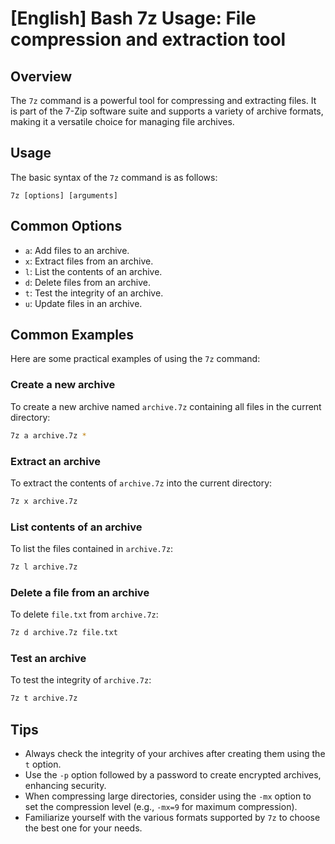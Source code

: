 # [English] Bash 7z Usage: File compression and extraction tool

## Overview
The `7z` command is a powerful tool for compressing and extracting files. It is part of the 7-Zip software suite and supports a variety of archive formats, making it a versatile choice for managing file archives.

## Usage
The basic syntax of the `7z` command is as follows:

```
7z [options] [arguments]
```

## Common Options
- `a`: Add files to an archive.
- `x`: Extract files from an archive.
- `l`: List the contents of an archive.
- `d`: Delete files from an archive.
- `t`: Test the integrity of an archive.
- `u`: Update files in an archive.

## Common Examples
Here are some practical examples of using the `7z` command:

### Create a new archive
To create a new archive named `archive.7z` containing all files in the current directory:

```bash
7z a archive.7z *
```

### Extract an archive
To extract the contents of `archive.7z` into the current directory:

```bash
7z x archive.7z
```

### List contents of an archive
To list the files contained in `archive.7z`:

```bash
7z l archive.7z
```

### Delete a file from an archive
To delete `file.txt` from `archive.7z`:

```bash
7z d archive.7z file.txt
```

### Test an archive
To test the integrity of `archive.7z`:

```bash
7z t archive.7z
```

## Tips
- Always check the integrity of your archives after creating them using the `t` option.
- Use the `-p` option followed by a password to create encrypted archives, enhancing security.
- When compressing large directories, consider using the `-mx` option to set the compression level (e.g., `-mx=9` for maximum compression).
- Familiarize yourself with the various formats supported by `7z` to choose the best one for your needs.